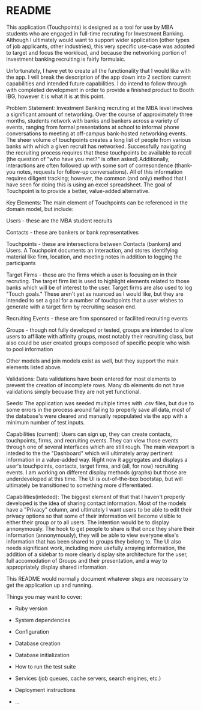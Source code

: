 # README

This application (Touchpoints) is designed as a tool for use by MBA students who are engaged in full-time recruting for Investment Banking.  Although I ultimately would want to support wider application (other types of job applicants, other industries), this very specific use-case was adopted to target and focus the workload, and because the networking portion of investment banking recruiting is fairly formulaic.

Unfortunately, I have yet to create all the functionality that I would like with the app.  I will break the description of the app down into 2 section: current capabilities and intended future capabilities.  I do intend to follow through with completed development in order to provide a finished product to Booth IBG, however it is what it is at this point.

Problem Statement:  Investment Banking recruting at the MBA level involves a significant amount of networking.  Over the course of approximately three months, students network with banks and bankers across a variety of events, ranging from formal presentations at school to informal phone conversations to meeting at off-campus bank-hosted networking events.  The sheer volume of touchpoints creates a long list of people from various banks with which a given recruit has networked.  Successfully navigating the recruiting process requires that these touchpoints be available to recall (the question of "who have you met?" is often asked).Additionally, interactions are often followed up with some sort of corresondence (thank-you notes, requests for follow-up conversations).  All of this information requires diligent tracking; however, the common (and only) method that I have seen for doing this is using an excel spreadsheet.  The goal of Touchpoint is to provide a better, value-added alternative.

Key Elements: The main element of Touchpoints can be referenced in the domain model, but include:

Users - these are the MBA student recruits

Contacts - these are bankers or bank representatives

Touchpoints - these are intersections between Contacts (bankers) and Users.  A Touchpoint documents an interaction, and stores identifying material like firm, location, and meeting notes in addition to logging the participants

Target Firms - these are the firms which a user is focusing on in their recruting.  The target firm list is used to highlight elements related to those banks which will be of interest to the user.  Target firms are also used to log "Touch goals."  These aren't yet as nuanced as I would like, but they are intended to set a goal for a number of touchpoints that a user wishes to generate with a target firm by recruiting season end.

Recruiting Events - these are firm sponsored or facilited recruiting events

Groups - though not fully developed or tested, groups are intended to allow users to affiliate with affinity groups, most notably their recruiting class, but also could be user created groups composed of specific people who wish to pool information

Other models and join models exist as well, but they support the main elements listed above.


Validations:  Data validations have been entered for most elements to prevent the creation of incomplete rows.  Many db elements do not have validations simply becuase they are not yet functional.


Seeds:  The application was seeded multiple times with .csv files, but due to some errors in the process around failing to properly save all data, most of the database's were cleared and manually repopulated via the app with a minimum number of test inputs.


Capabilities (current):  Users can sign up, they can create contacts, touchpoints, firms, and recruiting events.  They can view those events through one of several interfaces which are still rough.  The main viewport is inteded to the the "Dashboard" which will ultimately array pertinent information in a value-added way.  Right now it aggregates and displays a user's touchpoints, contacts, target firms, and (all, for now) recruiting events.  I am working on different display methods (graphs) but those are underdeveloped at this time.  The UI is out-of-the-box bootstap, but will ultimately be transitioned to something more differentiated.

Capabilities(inteded):  The biggest element of that that I haven't properly developed is the idea of sharing contact information.  Most of the models have a "Privacy" column, and ultimately I want users to be able to edit their privacy options so that some of their information will become visible to either their group or to all users.  The intention would be to display annonymously.  The hook to get people to share is that once they share their information (annonymously), they will be able to view everyone else's information that has been shared to groups they belong to.  The UI also needs significant work, including more usefully arraying information, the addition of a sidebar to more clearly display site architecture for the user, full accomodation of Groups and their presentation, and a way to appropriately display shared information.












This README would normally document whatever steps are necessary to get the
application up and running.

Things you may want to cover:

* Ruby version

* System dependencies

* Configuration

* Database creation

* Database initialization

* How to run the test suite

* Services (job queues, cache servers, search engines, etc.)

* Deployment instructions

* ...
